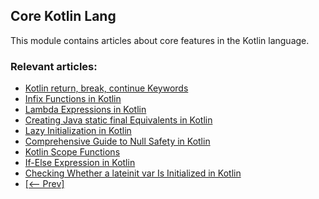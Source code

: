 ## Core Kotlin Lang

This module contains articles about core features in the Kotlin language.

### Relevant articles:
- [Kotlin return, break, continue Keywords](https://www.baeldung.com/kotlin-return-break-continue)
- [Infix Functions in Kotlin](https://www.baeldung.com/kotlin-infix-functions)
- [Lambda Expressions in Kotlin](https://www.baeldung.com/kotlin-lambda-expressions)
- [Creating Java static final Equivalents in Kotlin](https://www.baeldung.com/kotlin/kotlin-java-static-final)
- [Lazy Initialization in Kotlin](https://www.baeldung.com/kotlin-lazy-initialization)
- [Comprehensive Guide to Null Safety in Kotlin](https://www.baeldung.com/kotlin-null-safety)
- [Kotlin Scope Functions](https://www.baeldung.com/kotlin/kotlin-scope-functions)
- [If-Else Expression in Kotlin](https://www.baeldung.com/kotlin/if-else-expression)
- [Checking Whether a lateinit var Is Initialized in Kotlin](https://www.baeldung.com/kotlin/checking-lateinit)
- [[<-- Prev]](/core-kotlin-modules/core-kotlin-lang)
